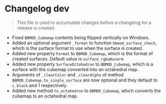# Changelog dev
> This file is used to accumulate changes before a changelog for a release is
> created.

* Fixed `BBMOD_Cubemap` contents being flipped vertically on Windows.
* Added an optional argument `_format` to function `bbmod_surface_check`, which is the surface format to use when the surface is created.
* Added new property `Format` to `BBMOD_Cubemap`, which is the format of created surfaces. Default value is `surface_rgba8unorm`.
* Added new property `SurfaceOctahedron` to `BBMOD_Cubemap`, which is a surface with the cubemap converted into an octahedral map.
* Arguments of `_clearColor` and `_clearAlpha` of method `BBMOD_Cubemap.to_single_surface` are now optional and they default to `c_black` and 1 respectively.
* Added new method `to_octahedron` to `BBMOD_Cubemap`, which converts the cubemap to an octahedral map.
